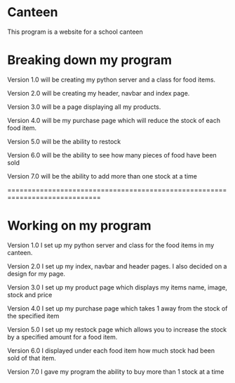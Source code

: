# Canteen
This program is a website for a school canteen

# Breaking down my program
Version 1.0 will be creating my python server and a class for food items.

Version 2.0 will be creating my header, navbar and index page.

Version 3.0 will be a page displaying all my products.

Version 4.0 will be my purchase page which will reduce the stock of each food item.

Version 5.0 will be the ability to restock

Version 6.0 will be the ability to see how many pieces of food have been sold

Version 7.0 will be the ability to add more than one stock at a time

=============================================================================

# Working on my program

Version 1.0
  I set up my python server and class for the food items in my canteen.

Version 2.0
  I set up my index, navbar and header pages. I also decided on a design for my page.

Version 3.0
  I set up my product page which displays my items name, image, stock and price

Version 4.0
  I set up my purchase page which takes 1 away from the stock of the specified item

Version 5.0
  I set up my restock page which allows you to increase the stock by a specified amount for a food item.

Version 6.0
  I displayed under each food item how much stock had been sold of that item.
  
Version 7.0
  I gave my program the ability to buy more than 1 stock at a time
  
